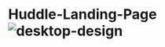 # Huddle-Landing-Page![desktop-design](https://user-images.githubusercontent.com/98913917/161337767-f07773d2-72c0-4025-ae34-4cf505c53f81.jpg)
